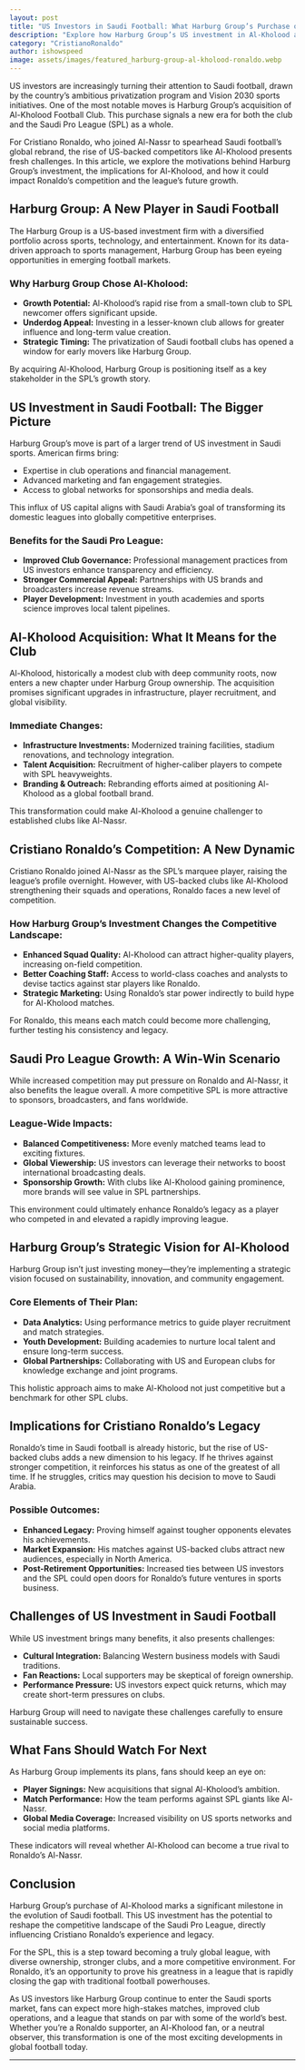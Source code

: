 ```yaml
---
layout: post
title: "US Investors in Saudi Football: What Harburg Group’s Purchase of Al-Kholood Means for Cristiano Ronaldo’s Competition"
description: "Explore how Harburg Group’s US investment in Al-Kholood affects Cristiano Ronaldo’s competition and the broader growth of the Saudi Pro League."
category: "CristianoRonaldo"
author: ishowspeed
image: assets/images/featured_harburg-group-al-kholood-ronaldo.webp
---
```


US investors are increasingly turning their attention to Saudi football, drawn by the country’s ambitious privatization program and Vision 2030 sports initiatives. One of the most notable moves is Harburg Group’s acquisition of Al-Kholood Football Club. This purchase signals a new era for both the club and the Saudi Pro League (SPL) as a whole.

<ins class="adsbygoogle"
     style="display:block"
     data-ad-client="ca-pub-2784742237479601"
     data-ad-slot="3760872290"
     data-ad-format="auto"
     data-full-width-responsive="true"></ins>
<script>
     (adsbygoogle = window.adsbygoogle || []).push({});
</script>

For Cristiano Ronaldo, who joined Al-Nassr to spearhead Saudi football’s global rebrand, the rise of US-backed competitors like Al-Kholood presents fresh challenges. In this article, we explore the motivations behind Harburg Group’s investment, the implications for Al-Kholood, and how it could impact Ronaldo’s competition and the league’s future growth.

## Harburg Group: A New Player in Saudi Football

The Harburg Group is a US-based investment firm with a diversified portfolio across sports, technology, and entertainment. Known for its data-driven approach to sports management, Harburg Group has been eyeing opportunities in emerging football markets.

### Why Harburg Group Chose Al-Kholood:

* **Growth Potential:** Al-Kholood’s rapid rise from a small-town club to SPL newcomer offers significant upside.
* **Underdog Appeal:** Investing in a lesser-known club allows for greater influence and long-term value creation.
* **Strategic Timing:** The privatization of Saudi football clubs has opened a window for early movers like Harburg Group.

By acquiring Al-Kholood, Harburg Group is positioning itself as a key stakeholder in the SPL’s growth story.

## US Investment in Saudi Football: The Bigger Picture

Harburg Group’s move is part of a larger trend of US investment in Saudi sports. American firms bring:

<ins class="adsbygoogle"
     style="display:block"
     data-ad-client="ca-pub-2784742237479601"
     data-ad-slot="3760872290"
     data-ad-format="auto"
     data-full-width-responsive="true"></ins>
<script>
     (adsbygoogle = window.adsbygoogle || []).push({});
</script>

* Expertise in club operations and financial management.
* Advanced marketing and fan engagement strategies.
* Access to global networks for sponsorships and media deals.

This influx of US capital aligns with Saudi Arabia’s goal of transforming its domestic leagues into globally competitive enterprises.

### Benefits for the Saudi Pro League:

* **Improved Club Governance:** Professional management practices from US investors enhance transparency and efficiency.
* **Stronger Commercial Appeal:** Partnerships with US brands and broadcasters increase revenue streams.
* **Player Development:** Investment in youth academies and sports science improves local talent pipelines.

## Al-Kholood Acquisition: What It Means for the Club

Al-Kholood, historically a modest club with deep community roots, now enters a new chapter under Harburg Group ownership. The acquisition promises significant upgrades in infrastructure, player recruitment, and global visibility.

<ins class="adsbygoogle"
     style="display:block"
     data-ad-client="ca-pub-2784742237479601"
     data-ad-slot="3760872290"
     data-ad-format="auto"
     data-full-width-responsive="true"></ins>
<script>
     (adsbygoogle = window.adsbygoogle || []).push({});
</script>


### Immediate Changes:

* **Infrastructure Investments:** Modernized training facilities, stadium renovations, and technology integration.
* **Talent Acquisition:** Recruitment of higher-caliber players to compete with SPL heavyweights.
* **Branding & Outreach:** Rebranding efforts aimed at positioning Al-Kholood as a global football brand.

This transformation could make Al-Kholood a genuine challenger to established clubs like Al-Nassr.

## Cristiano Ronaldo’s Competition: A New Dynamic

Cristiano Ronaldo joined Al-Nassr as the SPL’s marquee player, raising the league’s profile overnight. However, with US-backed clubs like Al-Kholood strengthening their squads and operations, Ronaldo faces a new level of competition.

### How Harburg Group’s Investment Changes the Competitive Landscape:

* **Enhanced Squad Quality:** Al-Kholood can attract higher-quality players, increasing on-field competition.
* **Better Coaching Staff:** Access to world-class coaches and analysts to devise tactics against star players like Ronaldo.
* **Strategic Marketing:** Using Ronaldo’s star power indirectly to build hype for Al-Kholood matches.

<ins class="adsbygoogle"
     style="display:block"
     data-ad-client="ca-pub-2784742237479601"
     data-ad-slot="3760872290"
     data-ad-format="auto"
     data-full-width-responsive="true"></ins>
<script>
     (adsbygoogle = window.adsbygoogle || []).push({});
</script>

For Ronaldo, this means each match could become more challenging, further testing his consistency and legacy.

## Saudi Pro League Growth: A Win-Win Scenario

While increased competition may put pressure on Ronaldo and Al-Nassr, it also benefits the league overall. A more competitive SPL is more attractive to sponsors, broadcasters, and fans worldwide.

### League-Wide Impacts:

* **Balanced Competitiveness:** More evenly matched teams lead to exciting fixtures.
* **Global Viewership:** US investors can leverage their networks to boost international broadcasting deals.
* **Sponsorship Growth:** With clubs like Al-Kholood gaining prominence, more brands will see value in SPL partnerships.

This environment could ultimately enhance Ronaldo’s legacy as a player who competed in and elevated a rapidly improving league.

## Harburg Group’s Strategic Vision for Al-Kholood

Harburg Group isn’t just investing money—they’re implementing a strategic vision focused on sustainability, innovation, and community engagement.

### Core Elements of Their Plan:

* **Data Analytics:** Using performance metrics to guide player recruitment and match strategies.
* **Youth Development:** Building academies to nurture local talent and ensure long-term success.
* **Global Partnerships:** Collaborating with US and European clubs for knowledge exchange and joint programs.

<ins class="adsbygoogle"
     style="display:block"
     data-ad-client="ca-pub-2784742237479601"
     data-ad-slot="3760872290"
     data-ad-format="auto"
     data-full-width-responsive="true"></ins>
<script>
     (adsbygoogle = window.adsbygoogle || []).push({});
</script>

This holistic approach aims to make Al-Kholood not just competitive but a benchmark for other SPL clubs.

## Implications for Cristiano Ronaldo’s Legacy

Ronaldo’s time in Saudi football is already historic, but the rise of US-backed clubs adds a new dimension to his legacy. If he thrives against stronger competition, it reinforces his status as one of the greatest of all time. If he struggles, critics may question his decision to move to Saudi Arabia.

### Possible Outcomes:

* **Enhanced Legacy:** Proving himself against tougher opponents elevates his achievements.
* **Market Expansion:** His matches against US-backed clubs attract new audiences, especially in North America.
* **Post-Retirement Opportunities:** Increased ties between US investors and the SPL could open doors for Ronaldo’s future ventures in sports business.

## Challenges of US Investment in Saudi Football

While US investment brings many benefits, it also presents challenges:

* **Cultural Integration:** Balancing Western business models with Saudi traditions.
* **Fan Reactions:** Local supporters may be skeptical of foreign ownership.
* **Performance Pressure:** US investors expect quick returns, which may create short-term pressures on clubs.

Harburg Group will need to navigate these challenges carefully to ensure sustainable success.

## What Fans Should Watch For Next

As Harburg Group implements its plans, fans should keep an eye on:

* **Player Signings:** New acquisitions that signal Al-Kholood’s ambition.
* **Match Performance:** How the team performs against SPL giants like Al-Nassr.
* **Global Media Coverage:** Increased visibility on US sports networks and social media platforms.

<ins class="adsbygoogle"
     style="display:block"
     data-ad-client="ca-pub-2784742237479601"
     data-ad-slot="3760872290"
     data-ad-format="auto"
     data-full-width-responsive="true"></ins>
<script>
     (adsbygoogle = window.adsbygoogle || []).push({});
</script>

These indicators will reveal whether Al-Kholood can become a true rival to Ronaldo’s Al-Nassr.

## Conclusion

Harburg Group’s purchase of Al-Kholood marks a significant milestone in the evolution of Saudi football. This US investment has the potential to reshape the competitive landscape of the Saudi Pro League, directly influencing Cristiano Ronaldo’s experience and legacy.

For the SPL, this is a step toward becoming a truly global league, with diverse ownership, stronger clubs, and a more competitive environment. For Ronaldo, it’s an opportunity to prove his greatness in a league that is rapidly closing the gap with traditional football powerhouses.

<ins class="adsbygoogle"
     style="display:block"
     data-ad-client="ca-pub-2784742237479601"
     data-ad-slot="3760872290"
     data-ad-format="auto"
     data-full-width-responsive="true"></ins>
<script>
     (adsbygoogle = window.adsbygoogle || []).push({});
</script>

As US investors like Harburg Group continue to enter the Saudi sports market, fans can expect more high-stakes matches, improved club operations, and a league that stands on par with some of the world’s best. Whether you’re a Ronaldo supporter, an Al-Kholood fan, or a neutral observer, this transformation is one of the most exciting developments in global football today.

---
